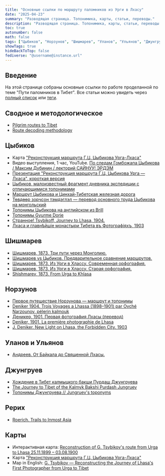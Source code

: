 ```yaml
---
title: "Основные ссылки по маршруту паломников из Урги в Лхасу"
date: "2025-04-23"
summary: "Разводящая страница. Топонимика, карты, статьи, переводы."
description: "Разводящая страница. Топонимика, карты, статьи, переводы."
toc: true
autonumber: false
math: false
tags: ["Цыбиков", "Норзунов", "Шишмарев", "Уланов", "Ульянов", "Джунгруев", "Рерих", "Тибет", "Монголия"]
showTags: true
hideBackToTop: false
fediverse: "@username@instance.url"
---
```


## Введение

На этой странице собраны основные ссылки по работе проделанной по теме "Пути паломников в Тибет". Все статьи можно увидеть через [полный список](/notes/) или [теги](/tags/).

## Сводное и методологическое

* [Pilgrim routes to Tibet](/notes/pilgrim-routes-to-tibet/)
* [Route decoding methodology](/notes/route-mapping-methodology-en/)

## Цыбиков

* Карта ["Реконструкция маршрута Г.Ц. Цыбикова Урга-Лхаса"](/notes/tsybikov-map/)
* Видео выступления, 1 час, YouTube. [По следам Гомбожапа Цыбикова / Максим Дубинин / лекторий САЙНУУ! ЭРДЭМ](https://www.youtube.com/watch?v=t_6wneCFZfE)
* [Презентация "Реконструкция маршрута Г.Ц. Цыбикова Урга — Лхаса", короткая версия](/notes/tsybikov-route-short-10min/)
* [Цыбиков, малоизвестный фрагмент дневника экспедиции с отличающимися топонимами](/notes/tsybikov-rare-report/)
* [Маршрут Цыбикова и Цинхай-Тибетская железная дорога](/notes/tsinhai-railroad-tsybikov/)
* [Төвдөөр зорчсон тэмдэглэл — перевод основного труда Цыбикова на монгольский](/notes/tsybikov-mongolian-source/)
* [Топонимы Цыбикова на английском из Brill](/notes/tsybikov-brill/)
* [Топонимы Gyurme Dorje](/notes/gyurme-dorje-toponims/)
* [Странное! Tsybikoff, Journey to Lhasa, 1904.](/notes/tsybikov-strange/)
* [Лхаса и главнѣйшіе монастыри Тибета въ Фотографіяхъ, 1903](/notes/lhasa-monastery-photos/)

## Шишмарев

* [Шишмарев, 1873. Три пути через Монголию.](/notes/shishmarev-three-routes-through-mongolia/)
* [Шишмарев vs Цыбиков. Предварительное сравнение маршрутов.](/notes/shishmarev-tsybikov-preliminary/)
* [Шишмарев, 1873. Из Урги в Хлассу. Современная орфография.](/notes/shishmarev-1873-modern/)
* [Шишмарев, 1873. Из Урги в Хлассу. Старая орфография.](/notes/shishmarev-1873-original/)
* [Shishmarev, 1873. From Urga to Khlasa](/notes/shishmarev-urga-khlasa-en/)

## Норзунов

* [Первое путешествие Норзунова — маршрут и топонимы](/notes/norzunov-route/)
* [Deniker 1904. Trois Voyages a Lhassa (1898–1901) par Ovché Narzounov, pélerin kalmouk](/notes/deniker-norzunov/)
* [Деникер, 1901. Первая фотография Лхасы (перевод)](/notes/deniker-first-photo/)
* [Deniker, 1901. La première photographie de Lhasa](/notes/deniker-first-photo-fr/)
* [J. Deniker. New Light on Lhasa, the Forbidden City. 1903](/notes/deniker-new-light/)

## Уланов и Ульянов

* [Андреев. От Байкала до Священной Лхасы.](/notes/andreev-baikal-lhasa/)

## Джунгруев

* [Хождение в Тибет калмыцкого бакши Пурдаш Джунгруева](/notes/jungruev-route-tibet/)
* [The Journey to Tibet of the Kalmyk Bakshi Purdash Jungruev](/notes/jungruev-route-tibet-en/)
* [Топонимы Джунгруева // Jungruev's toponyms](/notes/jungruev-toponyms/)

## Рерих

* [Roerich. Trails to Inmost Asia](/notes/roerich-trails-to-asia-en/)

## Карты

* Интерактивная карта: [Reconstruction of G. Tsybikov's route from Urga to Lhasa 25.11.1899 – 03.08.1900](https://buddhistpilgrim.nextgis.com/resource/38/display)
* Карта ["Реконструкция маршрута Г.Ц. Цыбикова Урга-Лхаса"](/notes/tsybikov-map/)
* Map in English: [G. Tsybikov — Reconstructing the Journey of Lhasa's First Photographer from Urga to Tibet](/notes/tsybikov-map-en/)
